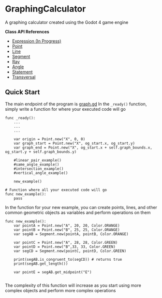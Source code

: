 # GraphingCalculator

A graphing calculator created using the Godot 4 game engine

**Class API References**
- [Expression (In Progress)](https://github.com/justinebanks/GraphingCalculator/blob/master/API.md#expression)
- [Point](https://github.com/justinebanks/GraphingCalculator/blob/master/API.md#point)
- [Line](https://github.com/justinebanks/GraphingCalculator/blob/master/API.md#line)
- [Segment](https://github.com/justinebanks/GraphingCalculator/blob/master/API.md#segment)
- [Ray](https://github.com/justinebanks/GraphingCalculator/blob/master/API.md#ray)
- [Angle](https://github.com/justinebanks/GraphingCalculator/blob/master/API.md#angle)
- [Statement](https://github.com/justinebanks/GraphingCalculator/blob/master/API.md#statement)
- [Transversal](https://github.com/justinebanks/GraphingCalculator/blob/master/API.md#transversal)

## Quick Start
The main endpoint of the program is [graph.gd](https://github.com/justinebanks/GraphingCalculator/blob/master/Scripts/graph.gd)
In the `_ready()` function, simply write a function for where your executed code will go

```gdscript
func _ready():
    ...
    ...
    ...
    
	var origin = Point.new("X", 0, 0)
	var graph_start = Point.new("X", og_start.x, og_start.y)
	var graph_end = Point.new("X", og_start.x + self.graph_bounds.x, og_start.y + self.graph_bounds.y)
	
	#linear_pair_example()
	#same_angle_example()
	#intersection_example()
	#vertical_angle_example()
	
	new_example()

# Function where all your executed code will go
func new_example():
    pass

```

In the function for your new example, you can create points, lines, and other common
geometric objects as variables and perform operations on them

```gdscript
func new_example():
    var pointA = Point.new("A", 20, 20, Color.ORANGE)
    var pointB = Point.new("B", 25, 25, Color.ORANGE)
    var segAB = Segment.new(pointA, pointB, Color.ORANGE)

    var pointC = Point.new("A", 28, 28, Color.GREEN)
    var pointD = Point.new("B",33, 33, Color.GREEN)
    var segCD = Segment.new(pointC, pointD, Color.GREEN)
    
    print(segAB.is_congruent_to(segCD)) # returns true
    print(segAB.get_length())
    
    var pointE = segAB.get_midpoint("E")
    
```

The complexity of this function will increase as you
start using more complex objects and perform more complex operations
